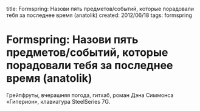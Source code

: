 title: Formspring: Назови пять предметов/событий, которые порадовали тебя за последнее время (anatolik)
created: 2012/06/18
tags: formspring

# Formspring: Назови пять предметов/событий, которые порадовали тебя за последнее время (anatolik)

Грейпфруты, вчерашняя погода, гитхаб, роман Дэна Симмонса «Гиперион», клавиатура SteelSeries 7G.
